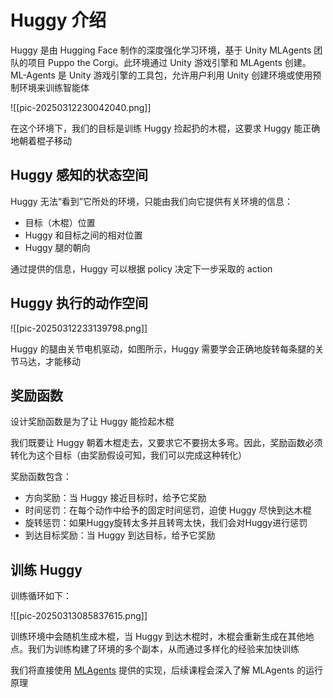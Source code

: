 # Huggy 介绍

Huggy 是由 Hugging Face 制作的深度强化学习环境，基于 Unity MLAgents 团队的项目 Puppo the Corgi。此环境通过 Unity 游戏引擎和 MLAgents 创建。ML-Agents 是 Unity 游戏引擎的工具包，允许用户利用 Unity 创建环境或使用预制环境来训练智能体

![[pic-20250312230042040.png]]

在这个环境下，我们的目标是训练 Huggy 捡起扔的木棍，这要求 Huggy 能正确地朝着棍子移动

## Huggy 感知的状态空间

Huggy 无法“看到”它所处的环境，只能由我们向它提供有关环境的信息：
- 目标（木棍）位置
- Huggy 和目标之间的相对位置
- Huggy 腿的朝向

通过提供的信息，Huggy 可以根据 policy 决定下一步采取的 action

## Huggy 执行的动作空间

![[pic-20250312233139798.png]]

Huggy 的腿由关节电机驱动，如图所示，Huggy 需要学会正确地旋转每条腿的关节马达，才能移动

## 奖励函数

设计奖励函数是为了让 Huggy 能捡起木棍

我们既要让 Huggy 朝着木棍走去，又要求它不要拐太多弯。因此，奖励函数必须转化为这个目标（由奖励假设可知，我们可以完成这种转化）

奖励函数包含：
- 方向奖励：当 Huggy 接近目标时，给予它奖励
- 时间惩罚：在每个动作中给予的固定时间惩罚，迫使 Huggy 尽快到达木棍
- 旋转惩罚：如果Huggy旋转太多并且转弯太快，我们会对Huggy进行惩罚
- 到达目标奖励：当 Huggy 到达目标，给予它奖励

## 训练 Huggy

训练循环如下：

![[pic-20250313085837615.png]]

训练环境中会随机生成木棍，当 Huggy 到达木棍时，木棍会重新生成在其他地点。我们为训练构建了环境的多个副本，从而通过多样化的经验来加快训练

我们将直接使用 [MLAgents](https://github.com/Unity-Technologies/ml-agents) 提供的实现，后续课程会深入了解 MLAgents 的运行原理